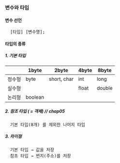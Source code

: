 ### 변수와 타입

#### 변수 선언
<pre>
  [타입] [변수명];
</pre>

#### 타입의 종류

##### 1. 기본 타입

  |  | 1byte | 2byte | 4byte | 8byte |
  | ----- | ----- | ----- | ----- | ----- |
  | 정수형 | byte | short, char | int | long |
  | 실수형 |      |        | float | double |
  | 논리형 | boolean | | | |

##### 2. 참조 타입 ( = 객체)  // chap05

<pre>
  기본 타입(8개) 를 제외한 나머지 타입  
</pre>

##### 3. 차이점

<pre>
  기본 타입 → 값을 저장
  참조 타입 → 번지(주소)를 저장
</pre>
